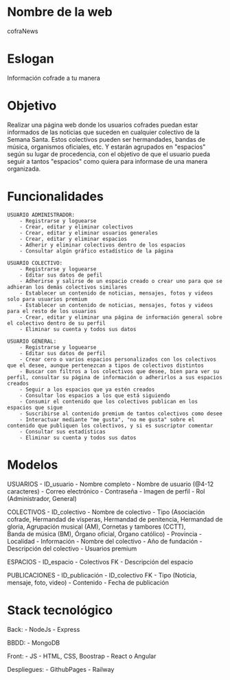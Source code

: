 # Nombre de la web

cofraNews

# Eslogan

Información cofrade a tu manera

# Objetivo

Realizar una página web donde los usuarios cofrades puedan estar informados de las noticias que suceden en cualquier colectivo 
de la Semana Santa.
Estos colectivos pueden ser hermandades, bandas de música, organismos oficiales, etc. Y estarán agrupados en "espacios" según 
su lugar de procedencia, con el objetivo de que el usuario pueda seguir a tantos "espacios" como quiera para informase de una 
manera organizada. 

# Funcionalidades

    USUARIO ADMINISTRADOR:
        - Registrarse y loguearse
        - Crear, editar y eliminar colectivos
        - Crear, editar y eliminar usuarios generales
        - Crear, editar y eliminar espacios
        - Adherir y eliminar colectivos dentro de los espacios
        - Consultar algún gráfico estadístico de la página

    USUARIO COLECTIVO:
        - Registrarse y loguearse
        - Editar sus datos de pefil
        - Adherirse y salirse de un espacio creado o crear uno para que se adhieran los demás colectivos similares
        - Establecer un contenido de noticias, mensajes, fotos y videos solo para usuarios premium 
        - Establecer un contenido de noticias, mensajes, fotos y videos para el resto de los usuarios
        - Crear, editar y eliminar una página de información general sobre el colectivo dentro de su perfil 
        - Eliminar su cuenta y todos sus datos

    USUARIO GENERAL: 
        - Registrarse y loguearse
        - Editar sus datos de perfil 
        - Crear cero o varios espacios personalizados con los colectivos que el desee, aunque pertenezcan a tipos de colectivos distintos
        - Buscar con filtros a los colectivos que desee, bien para ver su perfil, consultar su página de información o adherirlos a sus espacios creados
        - Seguir a los espacios que ya estén creados
        - Consultar los espacios a los que está siguiendo
        - Consumir el contenido que los colectivos publican en los espacios que sigue
        - Suscribirse al contenido premium de tantos colectivos como desee
        - Interactuar mediante "me gusta", "no me gusta" sobre el contenido que publiquen los colectivos, y si es suscriptor comentar 
        - Consultar sus estadísticas
        - Eliminar su cuenta y todos sus datos

# Modelos 

USUARIOS
    - ID_usuario
    - Nombre completo
    - Nombre de usuario (@4-12 caracteres)
    - Correo electrónico
    - Contraseña
    - Imagen de perfil
    - Rol (Administrador, General)

COLECTIVOS
    - ID_colectivo
    - Nombre de colectivo
    - Tipo (Asociación cofrade, Hermandad de vísperas, Hermandad de penitencia, Hermandad de gloria, Agrupación musical (AM), Cornetas y tambores (CCTT),  
            Banda de música (BM), Órgano oficial, Órgano católico)
    - Provincia
    - Localidad
    - Información
        - Nombre del colectivo
        - Año de fundación
        - Descripción del colectivo
    - Usuarios premium 

ESPACIOS
    - ID_espacio
    - Colectivos FK
    - Descripción del espacio 
    
PUBLICACIONES
    - ID_publicación
    - ID_colectivo FK
    - Tipo (Noticia, mensaje, foto, video)
    - Contenido
    - Fecha de publicación

# Stack tecnológico

Back: 
    - NodeJs
    - Express

BBDD:
    - MongoDB

Front: 
    - JS
    - HTML, CSS, Boostrap
    - React o Angular

Despliegues: 
    - GithubPages
    - Railway

